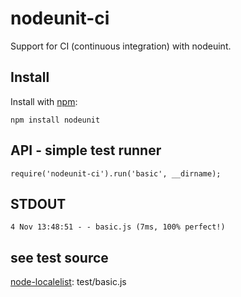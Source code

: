 # nodeunit-ci

Support for CI (continuous integration) with nodeuint.

## Install

Install with [npm](http://github.com/isaacs/npm):

    npm install nodeunit

## API - simple test runner

    require('nodeunit-ci').run('basic', __dirname);

## STDOUT
    4 Nov 13:48:51 - - basic.js (7ms, 100% perfect!)
  
## see test source
  [node-localelist](https://github.com/ystskm/node-localelist): test/basic.js
  